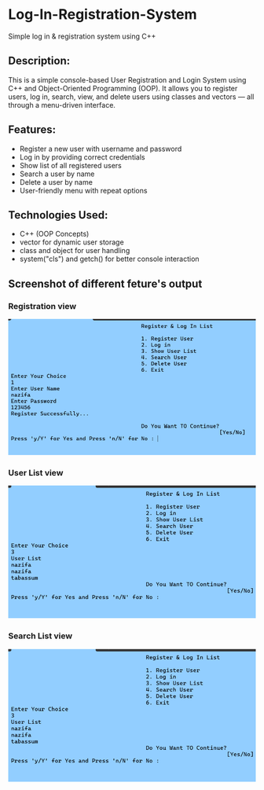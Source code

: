 # Log-In-Registration-System
Simple log in &amp; registration system using C++
 ## Description:
This is a simple console-based User Registration and Login System using C++ and Object-Oriented Programming (OOP). It allows you to register users, log in, search, view, and delete users using classes and vectors — all through a menu-driven interface.
## Features:
* Register a new user with username and password
* Log in by providing correct credentials
* Show list of all registered users
* Search a user by name
* Delete a user by name
* User-friendly menu with repeat options

## Technologies Used:
- C++ (OOP Concepts)
- vector for dynamic user storage
- class and object for user handling
- system("cls") and getch() for better console interaction

## Screenshot of different feture's output
### Registration view
![image alt](https://github.com/tabassumnazifa/Log-In-Registration-System/blob/main/regpage.png?raw=true)

### User List view
![image alt](https://github.com/tabassumnazifa/Log-In-Registration-System/blob/main/userlist.png?raw=true)

### Search List view
![image alt](https://github.com/tabassumnazifa/Log-In-Registration-System/blob/main/userlist.png?raw=true)
